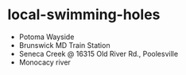 # local-swimming-holes
- Potoma Wayside 
- Brunswick MD Train Station
- Seneca Creek @ 16315 Old River Rd., Poolesville
- Monocacy river
